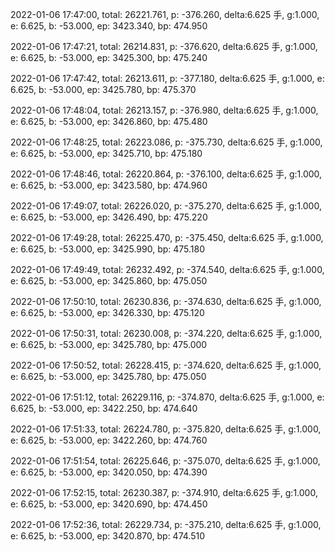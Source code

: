 2022-01-06 17:47:00, total: 26221.761, p: -376.260, delta:6.625 手, g:1.000, e: 6.625, b: -53.000, ep: 3423.340, bp: 474.950

2022-01-06 17:47:21, total: 26214.831, p: -376.620, delta:6.625 手, g:1.000, e: 6.625, b: -53.000, ep: 3425.300, bp: 475.240

2022-01-06 17:47:42, total: 26213.611, p: -377.180, delta:6.625 手, g:1.000, e: 6.625, b: -53.000, ep: 3425.780, bp: 475.370

2022-01-06 17:48:04, total: 26213.157, p: -376.980, delta:6.625 手, g:1.000, e: 6.625, b: -53.000, ep: 3426.860, bp: 475.480

2022-01-06 17:48:25, total: 26223.086, p: -375.730, delta:6.625 手, g:1.000, e: 6.625, b: -53.000, ep: 3425.710, bp: 475.180

2022-01-06 17:48:46, total: 26220.864, p: -376.100, delta:6.625 手, g:1.000, e: 6.625, b: -53.000, ep: 3423.580, bp: 474.960

2022-01-06 17:49:07, total: 26226.020, p: -375.270, delta:6.625 手, g:1.000, e: 6.625, b: -53.000, ep: 3426.490, bp: 475.220

2022-01-06 17:49:28, total: 26225.470, p: -375.450, delta:6.625 手, g:1.000, e: 6.625, b: -53.000, ep: 3425.990, bp: 475.180

2022-01-06 17:49:49, total: 26232.492, p: -374.540, delta:6.625 手, g:1.000, e: 6.625, b: -53.000, ep: 3425.860, bp: 475.050

2022-01-06 17:50:10, total: 26230.836, p: -374.630, delta:6.625 手, g:1.000, e: 6.625, b: -53.000, ep: 3426.330, bp: 475.120

2022-01-06 17:50:31, total: 26230.008, p: -374.220, delta:6.625 手, g:1.000, e: 6.625, b: -53.000, ep: 3425.780, bp: 475.000

2022-01-06 17:50:52, total: 26228.415, p: -374.620, delta:6.625 手, g:1.000, e: 6.625, b: -53.000, ep: 3425.780, bp: 475.050

2022-01-06 17:51:12, total: 26229.116, p: -374.870, delta:6.625 手, g:1.000, e: 6.625, b: -53.000, ep: 3422.250, bp: 474.640

2022-01-06 17:51:33, total: 26224.780, p: -375.820, delta:6.625 手, g:1.000, e: 6.625, b: -53.000, ep: 3422.260, bp: 474.760

2022-01-06 17:51:54, total: 26225.646, p: -375.070, delta:6.625 手, g:1.000, e: 6.625, b: -53.000, ep: 3420.050, bp: 474.390

2022-01-06 17:52:15, total: 26230.387, p: -374.910, delta:6.625 手, g:1.000, e: 6.625, b: -53.000, ep: 3420.690, bp: 474.450

2022-01-06 17:52:36, total: 26229.734, p: -375.210, delta:6.625 手, g:1.000, e: 6.625, b: -53.000, ep: 3420.870, bp: 474.510